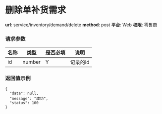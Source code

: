 删除单补货需求
=======

**url**: service/inventory/demand/delete
**method**: post
**平台**: Web
**权限**: 零售商


### 请求参数

| 名称 |  类型  | 是否必填 |   说明   |
|------|--------|----------|----------|
| id   | number | Y        | 记录的id |

### 返回值示例

```
{
  "data": null,
  "message": "成功",
  "status": 100
}
```